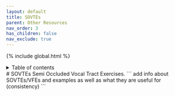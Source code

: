 ```yaml
---
layout: default
title: SOVTEs
parent: Other Resources
nav_order: 3
has_children: false
nav_exclude: true
---
```

{% include global.html %}
<details closed markdown="block">
  <summary>
    Table of contents
  </summary>
{: .text-delta }
1. TOC
{:toc}
</details>
# SOVTEs
Semi Occluded Vocal Tract Exercises.
```
add info about SOVTEs/VFEs and examples
as well as what they are useful for (consistency)
```
